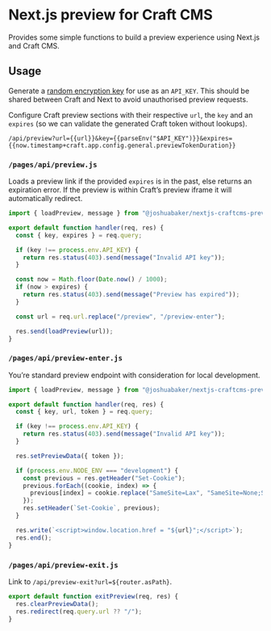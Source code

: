 # Next.js preview for Craft CMS

Provides some simple functions to build a preview experience using Next.js and Craft CMS.

## Usage

Generate a [random encryption key](https://randomkeygen.com/) for use as an `API_KEY`. This should be shared between Craft and Next to avoid unauthorised preview requests.

Configure Craft preview sections with their respective `url`, the `key` and an `expires` (so we can validate the generated Craft token without lookups).

```
/api/preview?url={{url}}&key={{parseEnv("$API_KEY")}}&expires={{now.timestamp+craft.app.config.general.previewTokenDuration}}
```

### `/pages/api/preview.js`

Loads a preview link if the provided `expires` is in the past, else returns an expiration error. If the preview is within Craft’s preview iframe it will automatically redirect.

```js
import { loadPreview, message } from "@joshuabaker/nextjs-craftcms-preview";

export default function handler(req, res) {
  const { key, expires } = req.query;

  if (key !== process.env.API_KEY) {
    return res.status(403).send(message("Invalid API key"));
  }

  const now = Math.floor(Date.now() / 1000);
  if (now > expires) {
    return res.status(403).send(message("Preview has expired"));
  }

  const url = req.url.replace("/preview", "/preview-enter");

  res.send(loadPreview(url));
}
```

### `/pages/api/preview-enter.js`

You’re standard preview endpoint with consideration for local development.

```js
import { loadPreview, message } from "@joshuabaker/nextjs-craftcms-preview";

export default function handler(req, res) {
  const { key, url, token } = req.query;

  if (key !== process.env.API_KEY) {
    return res.status(403).send(message("Invalid API key"));
  }

  res.setPreviewData({ token });

  if (process.env.NODE_ENV === "development") {
    const previous = res.getHeader("Set-Cookie");
    previous.forEach((cookie, index) => {
      previous[index] = cookie.replace("SameSite=Lax", "SameSite=None;Secure");
    });
    res.setHeader(`Set-Cookie`, previous);
  }

  res.write(`<script>window.location.href = "${url}";</script>`);
  res.end();
}
```

### `/pages/api/preview-exit.js`

Link to `/api/preview-exit?url=${router.asPath}`.

```js
export default function exitPreview(req, res) {
  res.clearPreviewData();
  res.redirect(req.query.url ?? "/");
}
```
